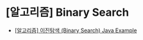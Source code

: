 # [알고리즘] Binary Search

- [[알고리즘] 이진탐색 (Binary Search) Java Example](https://javaoop.tistory.com/6)
